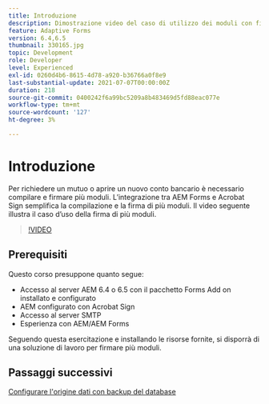 ```yaml
---
title: Introduzione
description: Dimostrazione video del caso di utilizzo dei moduli con firma multipla
feature: Adaptive Forms
version: 6.4,6.5
thumbnail: 330165.jpg
topic: Development
role: Developer
level: Experienced
exl-id: 0260d4b6-8615-4d78-a920-b36766a0f8e9
last-substantial-update: 2021-07-07T00:00:00Z
duration: 218
source-git-commit: 0400242f6a99bc5209a8b483469d5fd88eac077e
workflow-type: tm+mt
source-wordcount: '127'
ht-degree: 3%

---
```


# Introduzione

Per richiedere un mutuo o aprire un nuovo conto bancario è necessario compilare e firmare più moduli. L’integrazione tra AEM Forms e Acrobat Sign semplifica la compilazione e la firma di più moduli.
Il video seguente illustra il caso d’uso della firma di più moduli.

>[!VIDEO](https://video.tv.adobe.com/v/330165?quality=12&learn=on)

## Prerequisiti

Questo corso presuppone quanto segue:

* Accesso al server AEM 6.4 o 6.5 con il pacchetto Forms Add on installato e configurato
* AEM configurato con Acrobat Sign
* Accesso al server SMTP
* Esperienza con AEM/AEM Forms

Seguendo questa esercitazione e installando le risorse fornite, si disporrà di una soluzione di lavoro per firmare più moduli.

## Passaggi successivi

[Configurare l&#39;origine dati con backup del database](./configure-data-source.md)
